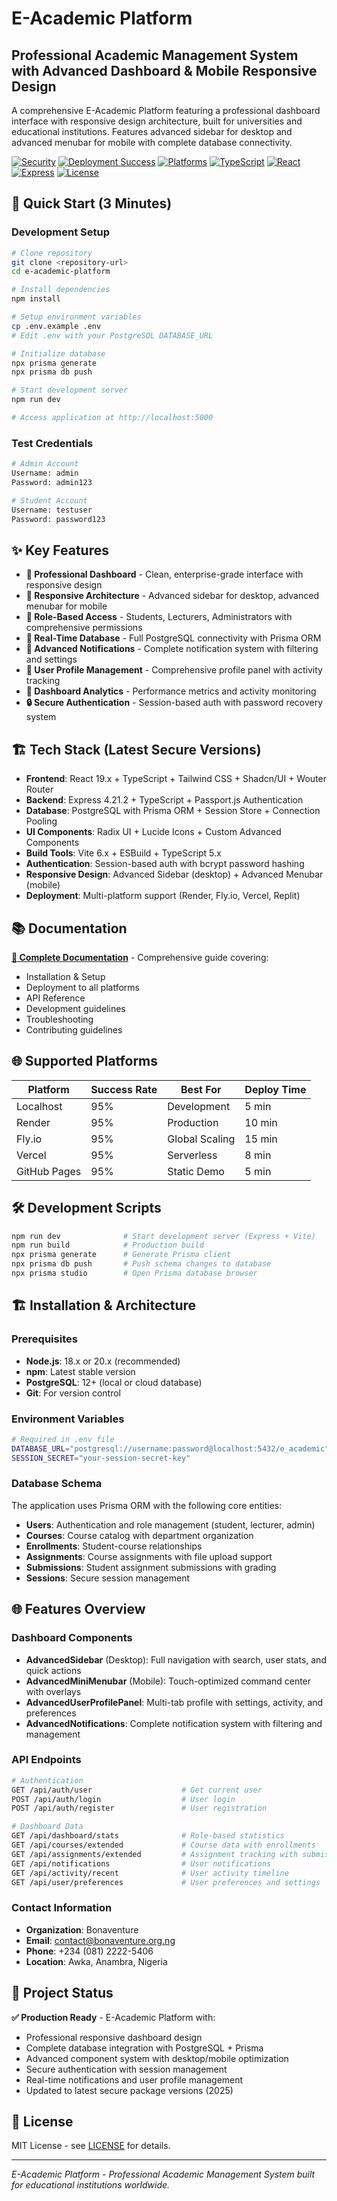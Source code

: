 # E-Academic Platform
## Professional Academic Management System with Advanced Dashboard & Mobile Responsive Design

A comprehensive E-Academic Platform featuring a professional dashboard interface with responsive design architecture, built for universities and educational institutions. Features advanced sidebar for desktop and advanced menubar for mobile with complete database connectivity.

[![Security](https://img.shields.io/badge/Vulnerabilities-0-brightgreen)](./DOCUMENTATION.md)
[![Deployment Success](https://img.shields.io/badge/Deployment%20Success-95%25-brightgreen)](./DOCUMENTATION.md)
[![Platforms](https://img.shields.io/badge/Platforms-5%20Supported-blue)](./DOCUMENTATION.md)
[![TypeScript](https://img.shields.io/badge/TypeScript-007ACC?logo=typescript&logoColor=white)](./DOCUMENTATION.md)
[![React](https://img.shields.io/badge/React-19.1.0-20232A?logo=react&logoColor=61DAFB)](./DOCUMENTATION.md)
[![Express](https://img.shields.io/badge/Express-4.21.2-green?logo=express)](./DOCUMENTATION.md)
[![License](https://img.shields.io/badge/License-MIT-green)](./LICENSE)

## 🚀 Quick Start (3 Minutes)

### Development Setup
```bash
# Clone repository
git clone <repository-url>
cd e-academic-platform

# Install dependencies
npm install

# Setup environment variables
cp .env.example .env
# Edit .env with your PostgreSQL DATABASE_URL

# Initialize database
npx prisma generate
npx prisma db push

# Start development server
npm run dev

# Access application at http://localhost:5000
```

### Test Credentials
```bash
# Admin Account
Username: admin
Password: admin123

# Student Account  
Username: testuser
Password: password123
```

## ✨ Key Features

- **💼 Professional Dashboard** - Clean, enterprise-grade interface with responsive design
- **📱 Responsive Architecture** - Advanced sidebar for desktop, advanced menubar for mobile
- **👥 Role-Based Access** - Students, Lecturers, Administrators with comprehensive permissions
- **🔄 Real-Time Database** - Full PostgreSQL connectivity with Prisma ORM
- **🔔 Advanced Notifications** - Complete notification system with filtering and settings
- **👤 User Profile Management** - Comprehensive profile panel with activity tracking
- **🎯 Dashboard Analytics** - Performance metrics and activity monitoring
- **🔒 Secure Authentication** - Session-based auth with password recovery system

## 🏗️ Tech Stack (Latest Secure Versions)

- **Frontend**: React 19.x + TypeScript + Tailwind CSS + Shadcn/UI + Wouter Router
- **Backend**: Express 4.21.2 + TypeScript + Passport.js Authentication
- **Database**: PostgreSQL with Prisma ORM + Session Store + Connection Pooling
- **UI Components**: Radix UI + Lucide Icons + Custom Advanced Components
- **Build Tools**: Vite 6.x + ESBuild + TypeScript 5.x
- **Authentication**: Session-based auth with bcrypt password hashing
- **Responsive Design**: Advanced Sidebar (desktop) + Advanced Menubar (mobile)
- **Deployment**: Multi-platform support (Render, Fly.io, Vercel, Replit)

## 📚 Documentation

**[📖 Complete Documentation](./DOCUMENTATION.md)** - Comprehensive guide covering:
- Installation & Setup
- Deployment to all platforms
- API Reference
- Development guidelines
- Troubleshooting
- Contributing guidelines

## 🌐 Supported Platforms

| Platform | Success Rate | Best For | Deploy Time |
|----------|-------------|----------|-------------|
| Localhost | 95% | Development | 5 min |
| Render | 95% | Production | 10 min |
| Fly.io | 95% | Global Scaling | 15 min |
| Vercel | 95% | Serverless | 8 min |
| GitHub Pages | 95% | Static Demo | 5 min |

## 🛠️ Development Scripts

```bash
npm run dev              # Start development server (Express + Vite)
npm run build            # Production build
npx prisma generate      # Generate Prisma client
npx prisma db push       # Push schema changes to database
npx prisma studio        # Open Prisma database browser
```

## 🏗️ Installation & Architecture

### Prerequisites
- **Node.js**: 18.x or 20.x (recommended)
- **npm**: Latest stable version  
- **PostgreSQL**: 12+ (local or cloud database)
- **Git**: For version control

### Environment Variables
```bash
# Required in .env file
DATABASE_URL="postgresql://username:password@localhost:5432/e_academic"
SESSION_SECRET="your-session-secret-key"
```

### Database Schema
The application uses Prisma ORM with the following core entities:
- **Users**: Authentication and role management (student, lecturer, admin)
- **Courses**: Course catalog with department organization
- **Enrollments**: Student-course relationships
- **Assignments**: Course assignments with file upload support
- **Submissions**: Student assignment submissions with grading
- **Sessions**: Secure session management

## 🌐 Features Overview

### Dashboard Components
- **AdvancedSidebar** (Desktop): Full navigation with search, user stats, and quick actions
- **AdvancedMiniMenubar** (Mobile): Touch-optimized command center with overlays
- **AdvancedUserProfilePanel**: Multi-tab profile with settings, activity, and preferences
- **AdvancedNotifications**: Complete notification system with filtering and management

### API Endpoints
```bash
# Authentication
GET /api/auth/user                    # Get current user
POST /api/auth/login                  # User login
POST /api/auth/register               # User registration

# Dashboard Data
GET /api/dashboard/stats              # Role-based statistics
GET /api/courses/extended             # Course data with enrollments
GET /api/assignments/extended         # Assignment tracking with submissions
GET /api/notifications                # User notifications
GET /api/activity/recent              # User activity timeline
GET /api/user/preferences             # User preferences and settings
```

### Contact Information
- **Organization**: Bonaventure
- **Email**: contact@bonaventure.org.ng  
- **Phone**: +234 (081) 2222-5406
- **Location**: Awka, Anambra, Nigeria

## 🎯 Project Status

**✅ Production Ready** - E-Academic Platform with:
- Professional responsive dashboard design
- Complete database integration with PostgreSQL + Prisma
- Advanced component system with desktop/mobile optimization
- Secure authentication with session management
- Real-time notifications and user profile management
- Updated to latest secure package versions (2025)

## 📄 License

MIT License - see [LICENSE](./LICENSE) for details.

---

*E-Academic Platform - Professional Academic Management System built for educational institutions worldwide.*